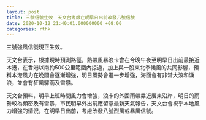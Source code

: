 ```yaml
---
layout: post
title: 三號信號生效　天文台考慮在明早日出前改發八號信號
date: 2020-10-12 21:40:01.000000000 +08:00
categories: rthk
---
```


三號強風信號現正生效。

天文台表示，根據現時預測路徑，熱帶風暴浪卡會在今晚午夜至明早日出前最接近本港，在香港以南約500公里範圍內掠過，加上與一股東北季候風的共同影響，預料本港風力在晚間會逐漸增強，明日風勢會進一步增強，海面會有非常大浪和湧浪，並會有狂風驟雨及雷暴。

天文台預料，明早上班時間風力會增強，浪卡的外圍雨帶靠近廣東沿岸，明日的雨勢較為頻密及有雷暴，市民明早外出前應留意最新天氣報告，天文台會視乎本地風力增強的情況，在明早日出前，考慮改發八號烈風或暴風信號。
